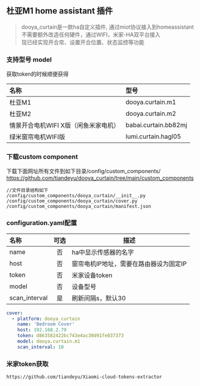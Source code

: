 ## 杜亚M1 home assistant 插件


> dooya_curtain是一款ha自定义插件, 通过miot协议接入到homeassistant  
> 不需要额外改造任何硬件，通过WIFI，米家-HA双平台接入  
> 现已经实现开合帘、设置开合位置、状态监控等功能  
  
### 支持型号 model  
 获取token的时候顺便获得  
 
| 名称 | 型号 | 
| :---- | :--- | 
| 杜亚M1 | dooya.curtain.m1 | 
| 杜亚M2 | dooya.curtain.m2 | 
| 情景开合电机WIFI X版（闲鱼米家电机） | babai.curtain.bb82mj | 
| 绿米窗帘电机WIFI版 | lumi.curtain.hagl05 | 


### 下载custom component
下载下面网址所有文件到如下目录/config/custom_components/
https://github.com/tiandeyu/dooya_curtain/tree/main/custom_components

```shell
//文件目录结构如下
/config/custom_components/dooya_curtain/__init__.py
/config/custom_components/dooya_curtain/cover.py
/config/custom_components/dooya_curtain/manifest.json
```

### configuration.yaml配置 
| 名称 | 可选 | 描述 |
| :---- | :---: | ----- |
| name | 否 | ha中显示传感器的名字 |
| host | 否 | 窗帘电机IP地址，需要在路由器设为固定IP |
| token | 否 | 米家设备token |
| model | 否 | 设备型号 |
| scan_interval | 是 | 刷新间隔s，默认30 |

 
```yaml
cover:
  - platform: dooya_curtain
    name: 'Bedroom Cover'
    host: 192.168.2.79
    token: d863582422bc743e4ac30d91fe037373
    model: dooya.curtain.m1
    scan_interval: 10
```

### 米家token获取
```url
https://github.com/tiandeyu/Xiaomi-cloud-tokens-extractor
```

